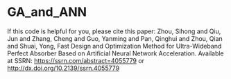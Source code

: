 # GA_and_ANN
If this code is helpful for you, please cite this paper:
Zhou, Sihong and Qiu, Jun and Zhang, Cheng and Guo, Yanming and Pan, Qinghui and Zhou, Qian and Shuai, Yong, Fast Design and Optimization Method for Ultra-Wideband Perfect Absorber Based on Artificial Neural Network Acceleration. Available at SSRN: https://ssrn.com/abstract=4055779 or http://dx.doi.org/10.2139/ssrn.4055779

